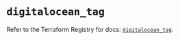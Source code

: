 # `digitalocean_tag`

Refer to the Terraform Registry for docs: [`digitalocean_tag`](https://registry.terraform.io/providers/digitalocean/digitalocean/2.39.2/docs/resources/tag).
